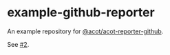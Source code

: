 # example-github-reporter

An example repository for [@acot/acot-reporter-github](https://github.com/acot-a11y/acot/tree/canary/packages/acot-reporter-github).

See [#2](https://github.com/acot-a11y/example-github-reporter/pull/2).
